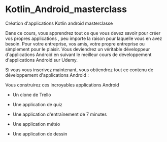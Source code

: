 # Kotlin_Android_masterclass
Création d'applications Kotlin android masterclasse

Dans ce cours, vous apprendrez tout ce que vous devez savoir pour créer vos propres applications , peu importe la raison pour laquelle vous en avez besoin. Pour votre entreprise, vos amis, votre propre entreprise ou simplement pour le plaisir. Vous deviendrez un véritable développeur d'applications Android en suivant le meilleur cours de développement d'applications Android sur Udemy.

Si vous vous inscrivez maintenant, vous obtiendrez tout ce contenu de développement d'applications Android :

Vous construirez ces incroyables applications Android

- Un clone de Trello

- Une application de quiz

- Une application d'entraînement de 7 minutes

- Une application météo

- Une application de dessin

